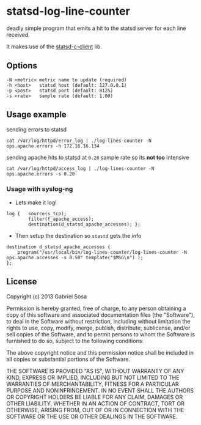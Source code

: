 statsd-log-line-counter
=======================

deadly simple program that emits a hit to the statsd server for each line received.

It makes use of the [statsd-c-client](https://github.com/romanbsd/statsd-c-client) lib.


Options
-------

```
-N <metric> metric name to update (required)
-h <host>   statsd host (default: 127.0.0.1)
-p <post>   statsd port (default: 8125)
-s <rate>   sample rate (default: 1.00)
```

Usage example
-------------

sending errors to statsd

```
cat /var/log/httpd/error_log | ./log-lines-counter -N ops.apache.errors -h 172.16.16.134
```


sending apache hits to statsd at `0.20` sample rate so its **not too** intensive

```
cat /var/log/httpd/access_log | ./log-lines-counter -N ops.apache.errors -s 0.20
```


### Usage with syslog-ng ###

- Lets make it log!

```
log {   source(s_tcp);
        filter(f_apache_access);
        destination(d_statsd_apache_accesses); };
```

- Then setup the destination so `stastd` gets the info

```
destination d_statsd_apache_accesses {
    program("/usr/local/bin/log-lines-counter/log-lines-counter -N ops.apache.accesses -s 0.50" template("$MSG\n") );
};
```


License
-------

Copyright (c) 2013 Gabriel Sosa

Permission is hereby granted, free of charge, to any person obtaining a copy of this software and associated documentation files (the "Software"), to deal in the Software without restriction, including without limitation the rights to use, copy, modify, merge, publish, distribute, sublicense, and/or sell copies of the Software, and to permit persons to whom the Software is furnished to do so, subject to the following conditions:

The above copyright notice and this permission notice shall be included in all copies or substantial portions of the Software.

THE SOFTWARE IS PROVIDED "AS IS", WITHOUT WARRANTY OF ANY KIND, EXPRESS OR IMPLIED, INCLUDING BUT NOT LIMITED TO THE WARRANTIES OF MERCHANTABILITY, FITNESS FOR A PARTICULAR PURPOSE AND NONINFRINGEMENT. IN NO EVENT SHALL THE AUTHORS OR COPYRIGHT HOLDERS BE LIABLE FOR ANY CLAIM, DAMAGES OR OTHER LIABILITY, WHETHER IN AN ACTION OF CONTRACT, TORT OR OTHERWISE, ARISING FROM, OUT OF OR IN CONNECTION WITH THE SOFTWARE OR THE USE OR OTHER DEALINGS IN THE SOFTWARE. 
